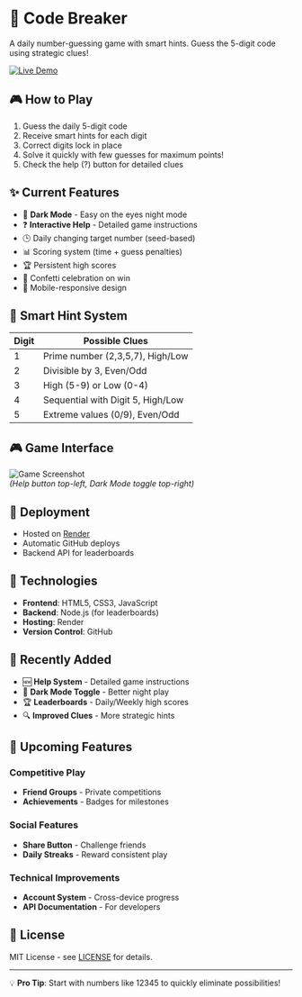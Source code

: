 # 🔐 Code Breaker

A daily number-guessing game with smart hints. Guess the 5-digit code using strategic clues!

[![Live Demo](https://img.shields.io/badge/Live_Demo-Play_Now-green?style=for-the-badge)](https://code-breaker-game.onrender.com/)

## 🎮 How to Play
1. Guess the daily 5-digit code
2. Receive smart hints for each digit
3. Correct digits lock in place
4. Solve it quickly with few guesses for maximum points!
5. Check the help (?) button for detailed clues

## ✨ Current Features
- 🌙 **Dark Mode** - Easy on the eyes night mode
- ❓ **Interactive Help** - Detailed game instructions
- 🕒 Daily changing target number (seed-based)
- 📊 Scoring system (time + guess penalties)
- 🏆 Persistent high scores
- 🎉 Confetti celebration on win
- 📱 Mobile-responsive design

## 🧠 Smart Hint System
| Digit | Possible Clues |
|-------|----------------|
| 1 | Prime number (2,3,5,7), High/Low |
| 2 | Divisible by 3, Even/Odd |
| 3 | High (5-9) or Low (0-4) |
| 4 | Sequential with Digit 5, High/Low |
| 5 | Extreme values (0/9), Even/Odd |

## 🎮 Game Interface
![Game Screenshot](screenshot.png)  
*(Help button top-left, Dark Mode toggle top-right)*

## 🚀 Deployment
- Hosted on [Render](https://render.com)
- Automatic GitHub deploys
- Backend API for leaderboards

## 🔧 Technologies
- **Frontend**: HTML5, CSS3, JavaScript
- **Backend**: Node.js (for leaderboards)
- **Hosting**: Render
- **Version Control**: GitHub

## 🌟 Recently Added
- 🆕 **Help System** - Detailed game instructions
- 🌙 **Dark Mode Toggle** - Better night play
- 🏆 **Leaderboards** - Daily/Weekly high scores
- 🔍 **Improved Clues** - More strategic hints

## 📅 Upcoming Features
### Competitive Play
- **Friend Groups** - Private competitions  
- **Achievements** - Badges for milestones  

### Social Features
- **Share Button** - Challenge friends  
- **Daily Streaks** - Reward consistent play  

### Technical Improvements
- **Account System** - Cross-device progress  
- **API Documentation** - For developers  

## 📜 License
MIT License - see [LICENSE](LICENSE) for details.

---

💡 **Pro Tip**: Start with numbers like 12345 to quickly eliminate possibilities!
